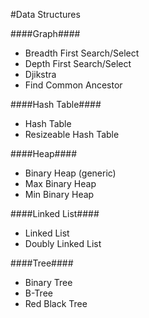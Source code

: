 #Data Structures

####Graph####

- Breadth First Search/Select
- Depth First Search/Select
- Djikstra
- Find Common Ancestor

####Hash Table####

- Hash Table
- Resizeable Hash Table

####Heap####

- Binary Heap (generic)
- Max Binary Heap
- Min Binary Heap

####Linked List####

- Linked List
- Doubly Linked List

####Tree####

- Binary Tree
- B-Tree
- Red Black Tree
